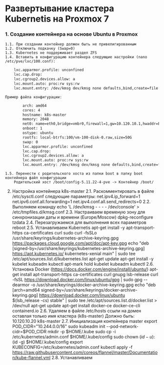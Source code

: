 # Развертывание кластера Kubernetis на Proxmox 7

### 1. Создание контейнера на основе Ubuntu в Proxmox

    1.1. При создании контейнер должен быть не привелигированным
    1.2. Отключить подкачку (Swap=0)
    1.3. Kubernetes не поддерживает раздел ZFS
    1.4. Вставить в конфигурацию контейнера следующие настройки (nano /etc/pve/lxc/100.conf):
```bash
    lxc.apparmor.profile: unconfined
    lxc.cap.drop:
    lxc.cgroup2.devices.allow: a
    lxc.mount.auto: proc:rw sys:rw
    lxc.mount.entry: /dev/kmsg dev/kmsg none defaults,bind,create=file
```
    Пример файла конфигурации:
```bash
        arch: amd64
        cores: 4
        hostname: k8s-master
        memory: 2048
        net0: name=eth0,bridge=vmbr0,firewall=1,gw=10.120.10.1,hwaddr=EA:1F:77:22:D4:E3,ip=10.120.10.20/24,type=veth
        onboot: 1
        ostype: ubuntu
        rootfs: local-btrfs:100/vm-100-disk-0.raw,size=50G
        swap: 0
        lxc.apparmor.profile: unconfined
        lxc.cap.drop:
        lxc.cgroup2.devices.allow: a
        lxc.mount.auto: proc:rw sys:rw
        lxc.mount.entry: /dev/kmsg dev/kmsg none defaults,bind,create=file
```    
    1.5. Перенести с родительского хоста из папки boot в папку boot контейнера файл конфигурации 
        Родительский хост /boot/config-5.11.22-4-pve -> Контейнер /boot/

2. Настройка контейнера k8s-master
    2.1. Раскомментировать в файле /etc/sysctl.conf следующие параметры:
        net.ipv4.ip_forward=1
        net.ipv6.conf.all.forwarding=1
        net.ipv4.conf.all.send_redirects=0
    2.2. Выполняем команду
        echo 'L /dev/kmsg - - - - /dev/console' > /etc/tmpfiles.d/kmsg.conf
    2.3. Настраиваем временую зону для синхронизации даты и времени (Europe/Moscow)
        dpkg-reconfigure tzdata
    2.4. Перезагружаемся для выполнения всех параметров
        reboot
    2.5. Устанавливаем Kubernetis
        apt-get install -y apt-transport-https ca-certificates curl
        sudo curl -fsSLo /usr/share/keyrings/kubernetes-archive-keyring.gpg https://packages.cloud.google.com/apt/doc/apt-key.gpg
        echo "deb [signed-by=/usr/share/keyrings/kubernetes-archive-keyring.gpg] https://apt.kubernetes.io/ kubernetes-xenial main" | sudo tee /etc/apt/sources.list.d/kubernetes.list
        apt-get update
        apt-get install -y kubelet kubeadm kubectl
        apt-mark hold kubelet kubeadm kubectl
    2.6. Установка Docker (https://docs.docker.com/engine/install/ubuntu/)
        apt-get install apt-transport-https ca-certificates curl gnupg lsb-release
        curl -fsSL https://download.docker.com/linux/ubuntu/gpg | sudo gpg --dearmor -o /usr/share/keyrings/docker-archive-keyring.gpg
        echo   "deb [arch=amd64 signed-by=/usr/share/keyrings/docker-archive-keyring.gpg] https://download.docker.com/linux/ubuntu \
            $(lsb_release -cs) stable" | sudo tee /etc/apt/sources.list.d/docker.list > /dev/null
        apt-get update
        apt-get install docker-ce docker-ce-cli containerd.io
    2.6.  Удаляем в файле /etc/hosts ссыли на домен оставлая только имя кластера (k8s-master)
        Должно быть: 10.120.10.20 k8s-master
    2.7. Инициализация контейнера master
        export POD_CIDR="10.244.0.0/16"
        sudo kubeadm init --pod-network-cidr=$POD_CIDR
        mkdir -p $HOME/.kube
        sudo cp -i /etc/kubernetes/admin.conf $HOME/.kube/config
        sudo chown $(id -u):$(id -g) $HOME/.kube/config
        export KUBECONFIG=/etc/kubernetes/admin.conf
        kubectl apply -f https://raw.githubusercontent.com/coreos/flannel/master/Documentation/kube-flannel.yml
    2.8. Устанавливаем 